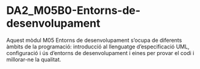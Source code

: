 # DA2_M05B0-Entorns-de-desenvolupament
Aquest mòdul M05 Entorns de desenvolupament s’ocupa de diferents àmbits de la programació: introducció al llenguatge d’especificació UML, configuració i ús d’entorns de desenvolupament i eines per provar el codi i millorar-ne la qualitat.
